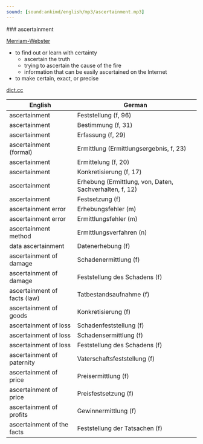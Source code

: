 ```yaml
---
sound: [sound:ankimd/english/mp3/ascertainment.mp3]
---
```


\### ascertainment

[Merriam-Webster](https://www.merriam-webster.com/dictionary/ascertainment)

- to find out or learn with certainty
    - ascertain the truth
    - trying to ascertain the cause of the fire
    - information that can be easily ascertained on the Internet
- to make certain, exact, or precise

[dict.cc](https://www.dict.cc/ascertainment)

| English        | German       |
| -------------- | ------------ |
| ascertainment | Feststellung (f, 96) |
| ascertainment | Bestimmung (f, 31) |
| ascertainment | Erfassung (f, 29) |
| ascertainment (formal) | Ermittlung (Ermittlungsergebnis, f, 23) |
| ascertainment | Ermittelung (f, 20) |
| ascertainment | Konkretisierung (f, 17) |
| ascertainment | Erhebung (Ermittlung, von, Daten, Sachverhalten, f, 12) |
| ascertainment | Festsetzung (f) |
| ascertainment error | Erhebungsfehler (m) |
| ascertainment error | Ermittlungsfehler (m) |
| ascertainment method | Ermittlungsverfahren (n) |
| data ascertainment | Datenerhebung (f) |
| ascertainment of damage | Schadenermittlung (f) |
| ascertainment of damage | Feststellung des Schadens (f) |
| ascertainment of facts (law) | Tatbestandsaufnahme (f) |
| ascertainment of goods | Konkretisierung (f) |
| ascertainment of loss | Schadenfeststellung (f) |
| ascertainment of loss | Schadensermittlung (f) |
| ascertainment of loss | Feststellung des Schadens (f) |
| ascertainment of paternity | Vaterschaftsfeststellung (f) |
| ascertainment of price | Preisermittlung (f) |
| ascertainment of price | Preisfestsetzung (f) |
| ascertainment of profits | Gewinnermittlung (f) |
| ascertainment of the facts | Feststellung der Tatsachen (f) |
